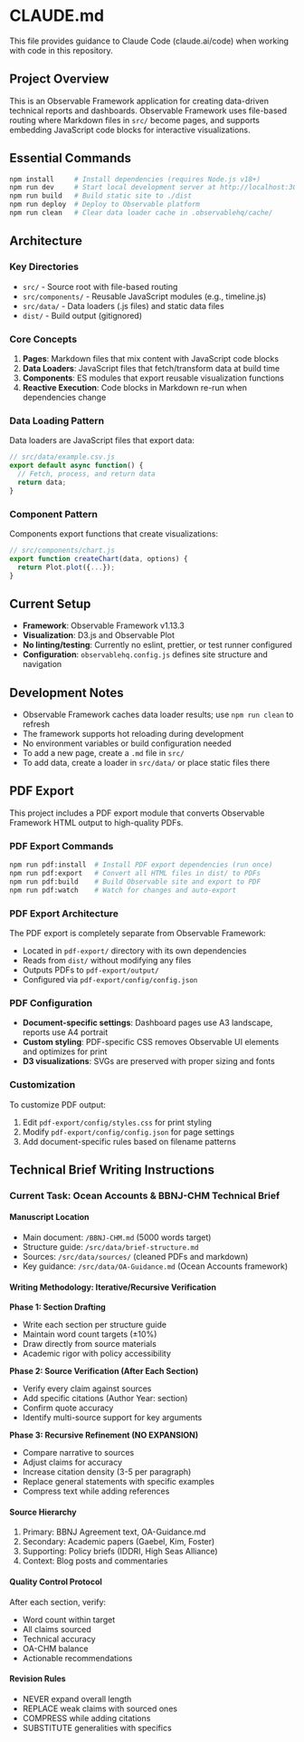 # CLAUDE.md

This file provides guidance to Claude Code (claude.ai/code) when working with code in this repository.

## Project Overview

This is an Observable Framework application for creating data-driven technical reports and dashboards. Observable Framework uses file-based routing where Markdown files in `src/` become pages, and supports embedding JavaScript code blocks for interactive visualizations.

## Essential Commands

```bash
npm install     # Install dependencies (requires Node.js v18+)
npm run dev     # Start local development server at http://localhost:3000
npm run build   # Build static site to ./dist
npm run deploy  # Deploy to Observable platform
npm run clean   # Clear data loader cache in .observablehq/cache/
```

## Architecture

### Key Directories
- `src/` - Source root with file-based routing
- `src/components/` - Reusable JavaScript modules (e.g., timeline.js)
- `src/data/` - Data loaders (.js files) and static data files
- `dist/` - Build output (gitignored)

### Core Concepts
1. **Pages**: Markdown files that mix content with JavaScript code blocks
2. **Data Loaders**: JavaScript files that fetch/transform data at build time
3. **Components**: ES modules that export reusable visualization functions
4. **Reactive Execution**: Code blocks in Markdown re-run when dependencies change

### Data Loading Pattern
Data loaders are JavaScript files that export data:
```javascript
// src/data/example.csv.js
export default async function() {
  // Fetch, process, and return data
  return data;
}
```

### Component Pattern
Components export functions that create visualizations:
```javascript
// src/components/chart.js
export function createChart(data, options) {
  return Plot.plot({...});
}
```

## Current Setup

- **Framework**: Observable Framework v1.13.3
- **Visualization**: D3.js and Observable Plot
- **No linting/testing**: Currently no eslint, prettier, or test runner configured
- **Configuration**: `observablehq.config.js` defines site structure and navigation

## Development Notes

- Observable Framework caches data loader results; use `npm run clean` to refresh
- The framework supports hot reloading during development
- No environment variables or build configuration needed
- To add a new page, create a `.md` file in `src/`
- To add data, create a loader in `src/data/` or place static files there

## PDF Export

This project includes a PDF export module that converts Observable Framework HTML output to high-quality PDFs.

### PDF Export Commands

```bash
npm run pdf:install  # Install PDF export dependencies (run once)
npm run pdf:export   # Convert all HTML files in dist/ to PDFs
npm run pdf:build    # Build Observable site and export to PDF
npm run pdf:watch    # Watch for changes and auto-export
```

### PDF Export Architecture

The PDF export is completely separate from Observable Framework:
- Located in `pdf-export/` directory with its own dependencies
- Reads from `dist/` without modifying any files
- Outputs PDFs to `pdf-export/output/`
- Configured via `pdf-export/config/config.json`

### PDF Configuration

- **Document-specific settings**: Dashboard pages use A3 landscape, reports use A4 portrait
- **Custom styling**: PDF-specific CSS removes Observable UI elements and optimizes for print
- **D3 visualizations**: SVGs are preserved with proper sizing and fonts

### Customization

To customize PDF output:
1. Edit `pdf-export/config/styles.css` for print styling
2. Modify `pdf-export/config/config.json` for page settings
3. Add document-specific rules based on filename patterns

## Technical Brief Writing Instructions

### Current Task: Ocean Accounts & BBNJ-CHM Technical Brief

#### Manuscript Location
- Main document: `/BBNJ-CHM.md` (5000 words target)
- Structure guide: `/src/data/brief-structure.md`
- Sources: `/src/data/sources/` (cleaned PDFs and markdown)
- Key guidance: `/src/data/OA-Guidance.md` (Ocean Accounts framework)

#### Writing Methodology: Iterative/Recursive Verification

**Phase 1: Section Drafting**
- Write each section per structure guide
- Maintain word count targets (±10%)
- Draw directly from source materials
- Academic rigor with policy accessibility

**Phase 2: Source Verification (After Each Section)**
- Verify every claim against sources
- Add specific citations (Author Year: section)
- Confirm quote accuracy
- Identify multi-source support for key arguments

**Phase 3: Recursive Refinement (NO EXPANSION)**
- Compare narrative to sources
- Adjust claims for accuracy
- Increase citation density (3-5 per paragraph)
- Replace general statements with specific examples
- Compress text while adding references

#### Source Hierarchy
1. Primary: BBNJ Agreement text, OA-Guidance.md
2. Secondary: Academic papers (Gaebel, Kim, Foster)
3. Supporting: Policy briefs (IDDRI, High Seas Alliance)
4. Context: Blog posts and commentaries

#### Quality Control Protocol
After each section, verify:
- Word count within target
- All claims sourced
- Technical accuracy
- OA-CHM balance
- Actionable recommendations

#### Revision Rules
- NEVER expand overall length
- REPLACE weak claims with sourced ones
- COMPRESS while adding citations
- SUBSTITUTE generalities with specifics